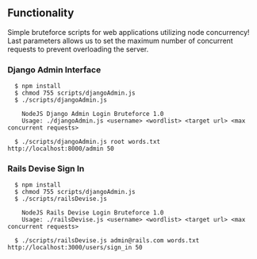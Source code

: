## Functionality

Simple bruteforce scripts for web applications utilizing node concurrency! Last parameters allows us to set the maximum number of concurrent requests to prevent overloading the server.

### Django Admin Interface

```shell
  $ npm install
  $ chmod 755 scripts/djangoAdmin.js
  $ ./scripts/djangoAdmin.js

    NodeJS Django Admin Login Bruteforce 1.0
    Usage: ./djangoAdmin.js <username> <wordlist> <target url> <max concurrent requests>
  
  $ ./scripts/djangoAdmin.js root words.txt http://localhost:8000/admin 50
```

### Rails Devise Sign In

```shell
  $ npm install
  $ chmod 755 scripts/djangoAdmin.js
  $ ./scripts/railsDevise.js
    
    NodeJS Rails Devise Login Bruteforce 1.0
    Usage: ./railsDevise.js <username> <wordlist> <target url> <max concurrent requests>

  $ ./scripts/railsDevise.js admin@rails.com words.txt http://localhost:3000/users/sign_in 50
```
